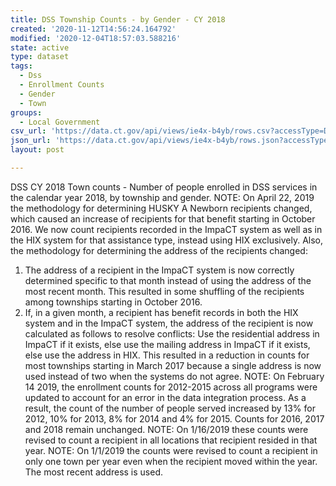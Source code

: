 ```yaml
---
title: DSS Township Counts - by Gender - CY 2018
created: '2020-11-12T14:56:24.164792'
modified: '2020-12-04T18:57:03.588216'
state: active
type: dataset
tags:
  - Dss
  - Enrollment Counts
  - Gender
  - Town
groups:
  - Local Government
csv_url: 'https://data.ct.gov/api/views/ie4x-b4yb/rows.csv?accessType=DOWNLOAD'
json_url: 'https://data.ct.gov/api/views/ie4x-b4yb/rows.json?accessType=DOWNLOAD'
layout: post

---
```

DSS CY 2018 Town counts - Number of people enrolled in DSS services in the calendar year 2018, by township and gender.
NOTE: On April 22, 2019 the methodology for determining HUSKY A Newborn recipients changed, which caused an increase of recipients for that benefit starting in October 2016. We now count recipients recorded in the ImpaCT system as well as in the HIX system for that assistance type, instead using HIX exclusively.
Also, the methodology for determining the address of the recipients changed:
1. The address of a recipient in the ImpaCT system is now correctly determined specific to that month instead of using the address of the most recent month. This resulted in some shuffling of the recipients among townships starting in October 2016.
2. If, in a given month, a recipient has benefit records in both the HIX system and in the ImpaCT system, the address of the recipient is now calculated as follows to resolve conflicts: Use the residential address in ImpaCT if it exists, else use the mailing address in ImpaCT if it exists, else use the address in HIX. This resulted in a reduction in counts for most townships starting in March 2017 because a single address is now used instead of two when the systems do not agree.
NOTE: On February 14 2019, the enrollment counts for 2012-2015 across all programs were updated to account for an error in the data integration process. As a result, the count of the number of people served increased by 13% for 2012, 10% for 2013, 8% for 2014 and 4% for 2015. Counts for 2016, 2017 and 2018 remain unchanged.
NOTE: On 1/16/2019 these counts were revised to count a recipient in all locations that recipient resided in that year.
NOTE: On 1/1/2019 the counts were revised to count a recipient in only one town per year even when the recipient moved within the year. The most recent address is used.
